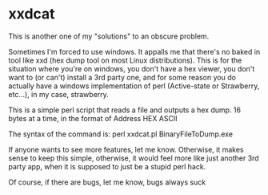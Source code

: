 xxdcat
======

This is another one of my "solutions" to an obscure problem.

Sometimes I'm forced to use windows. It appalls me that there's no baked in tool like xxd (hex dump tool on most Linux distributions). This is for the situation where you're on windows, you don't have a hex viewer, you don't want to (or can't) install a 3rd party one, and for some reason you do actually have a windows implementation of perl (Active-state or Strawberry, etc...), in my case, strawberry.

This is a simple perl script that reads a file and outputs a hex dump. 16 bytes at a time, in the format of
Address   HEX   ASCII

The syntax of the command is:
perl xxdcat.pl BinaryFileToDump.exe

If anyone wants to see more features, let me know. Otherwise, it makes sense to keep this simple, otherwise, it would feel more like just another 3rd party app, when it is supposed to just be a stupid perl hack.

Of course, if there are bugs, let me know, bugs always suck
